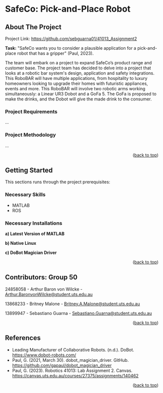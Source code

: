 # SafeCo: Pick-and-Place Robot

<!-- ABOUT THE PROJECT -->
## About The Project
Project Link: https://github.com/sebguarna01/41013_Assignment2

**Task:** "SafeCo wants you to consider a plausible application for a pick-and-place robot that has a gripper" (Paul, 2023).

The team will embark on a project to expand SafeCo’s product range and customer base. The project team has decided to delve into a project that looks at a robotic bar system's design, application and safety integrations. This RoboBAR will have multiple applications, from hospitality to luxury homeowners looking to upgrade their homes with futuristic appliances, events and more. This RoboBAR will involve two robotic arms working simultaneously: a Linear UR3 Dobot and a GoFa 5. The GoFa is proposed to make the drinks, and the Dobot will give the made drink to the consumer. 

### Project Requirements
...

### Project Methodology
...

<p align="right">(<a href="#readme-top">back to top</a>)</p>

<!-- GETTING STARTED -->
## Getting Started
This sections runs through the project prerequisites:

### Necessary Skills
* MATLAB
* ROS

### Necessary Installations

**a) Latest Version of MATLAB**

**b) Native Linux**

**c) DoBot Magician Driver**

<p align="right">(<a href="#readme-top">back to top</a>)</p>

<!-- CONTRIBUTORS -->
## Contributors: Group 50
24858058 - Arthur Baron von Wilcke - Arthur.BaronvonWilcke@student.uts.edu.au

13868233 - Britney Malone - Britney.A.Malone@student.uts.edu.au

13899947 - Sebastiano Guarna - Sebastiano.Guarna@student.uts.edu.au

<p align="right">(<a href="#readme-top">back to top</a>)</p>

<!-- Table of References -->
## References
* Leading Manufacturer of Collaborative Robots. (n.d.). DoBot. https://www.dobot-robots.com/
* Paul, G. (2021, March 30). dobot_magician_driver. GitHub. https://github.com/gapaul/dobot_magician_driver
* Paul, G. (2023). Robotics 41013: Lab Assignment 2. Canvas. https://canvas.uts.edu.au/courses/27375/assignments/140462

<p align="right">(<a href="#readme-top">back to top</a>)</p>
